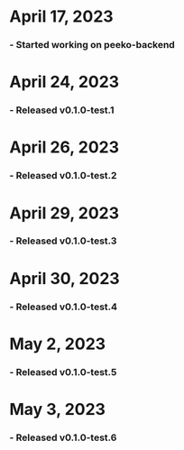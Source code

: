 # April 17, 2023

### - Started working on peeko-backend

# April 24, 2023

### - Released v0.1.0-test.1

# April 26, 2023

### - Released v0.1.0-test.2

# April 29, 2023

### - Released v0.1.0-test.3

# April 30, 2023

### - Released v0.1.0-test.4

# May 2, 2023

### - Released v0.1.0-test.5

# May 3, 2023

### - Released v0.1.0-test.6
